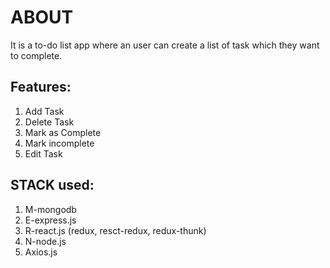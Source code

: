 # ABOUT 
It is a to-do list app where an user can create a list of task which they want to complete.



## Features:
1. Add Task
2. Delete Task
3. Mark as Complete
4. Mark incomplete
5. Edit Task

## STACK used:
1. M-mongodb
2. E-express.js
3. R-react.js (redux, resct-redux, redux-thunk)
4. N-node.js
5. Axios.js